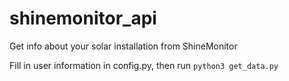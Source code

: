# shinemonitor_api
Get info about your solar installation from ShineMonitor


Fill in user information in config.py, then run ```python3 get_data.py```